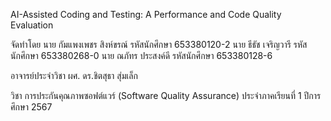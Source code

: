 AI-Assisted Coding and Testing: A Performance and Code Quality Evaluation

จัดทำโดย
นาย กัมแพงเพชร สิงห์ขรณ์     รหัสนักศึกษา 653380120-2
นาย ธีธัช เจริญวารี           รหัสนักศึกษา 653380268-0
นาย ณภัทร ประสงค์ดี         รหัสนักศึกษา 653380128-6

อาจารย์ประจำวิชา
ผศ. ดร.ชิตสุธา สุ่มเล็ก

วิชา การประกันคุณภาพซอฟต์แวร์ (Software Quality Assurance) 
ประจำภาคเรียนที่ 1 ปีการศึกษา 2567